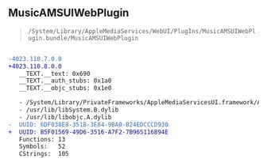 ## MusicAMSUIWebPlugin

> `/System/Library/AppleMediaServices/WebUI/PlugIns/MusicAMSUIWebPlugin.bundle/MusicAMSUIWebPlugin`

```diff

-4023.110.7.0.0
+4023.110.8.0.0
   __TEXT.__text: 0x690
   __TEXT.__auth_stubs: 0x1a0
   __TEXT.__objc_stubs: 0x1e0

   - /System/Library/PrivateFrameworks/AppleMediaServicesUI.framework/AppleMediaServicesUI
   - /usr/lib/libSystem.B.dylib
   - /usr/lib/libobjc.A.dylib
-  UUID: 6DF038E8-351B-3E84-9BA0-B24EDCCCD930
+  UUID: B5F01569-49D6-3516-A7F2-7B965116B94E
   Functions: 13
   Symbols:   52
   CStrings:  105

```
